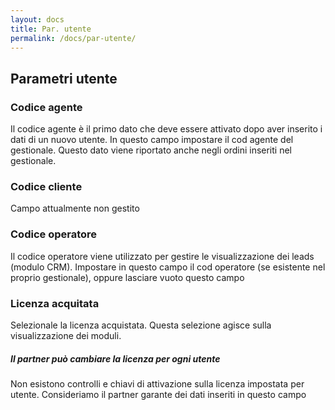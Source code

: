 ```yaml
---
layout: docs
title: Par. utente
permalink: /docs/par-utente/
---
```


## Parametri utente

### Codice agente
Il codice agente è il primo dato che deve essere attivato dopo aver inserito i dati di un nuovo utente.
In questo campo impostare il cod agente del gestionale.
Questo dato viene riportato anche negli ordini inseriti nel gestionale.

### Codice cliente
Campo attualmente non gestito

### Codice operatore
Il codice operatore viene utilizzato per gestire le visualizzazione dei leads (modulo CRM).
Impostare in questo campo il cod operatore (se esistente nel proprio gestionale), oppure lasciare vuoto questo campo

### Licenza acquitata
Selezionale la licenza acquistata. Questa selezione agisce sulla visualizzazione dei moduli.

<div class="note info">
  <h5>Il partner può cambiare la licenza per ogni utente</h5>
  <p>Non esistono controlli e chiavi di attivazione sulla licenza impostata per utente. Consideriamo il partner garante dei dati inseriti in questo campo</p>
</div>
